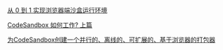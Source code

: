 [从 0 到 1 实现浏览器端沙盒运行环境](https://mp.weixin.qq.com/s/7CD_F0hEZtYRK0fvBWb_gQ?poc_token=HGcRImejK8Ay9V55vetRpcqCxqdTfUlu31Op7UYG) 

[CodeSandbox 如何工作? 上篇](https://bobi.ink/2019/06/20/codesandbox) 





[为CodeSandbox创建一个并行的、离线的、可扩展的、基于浏览器的打包器](https://www.yuque.com/wangxiangzhong/aob8up/yzg7mb) 